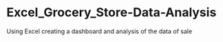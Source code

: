 # Excel_Grocery_Store-Data-Analysis
Using Excel creating a dashboard and analysis of the data of sale 
